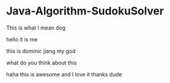 # Java-Algorithm-SudokuSolver

This is what I mean dog

hello it is me

this is dominic jiang my god

what do you think about this

haha this is awesome and I love it thanks dude
